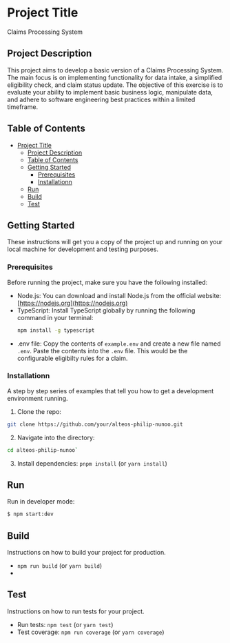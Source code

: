# Project Title

Claims Processing System

## Project Description

This project aims to develop a basic version of a Claims Processing System. The main focus is on implementing functionality for data intake, a simplified eligibility check, and claim status update. The objective of this exercise is to evaluate your ability to implement basic business logic, manipulate data, and adhere to software engineering best practices within a limited timeframe.

## Table of Contents

- [Project Title](#project-title)
  - [Project Description](#project-description)
  - [Table of Contents](#table-of-contents)
  - [Getting Started](#getting-started)
    - [Prerequisites](#prerequisites)
    - [Installationn](#installationn)
  - [Run](#run)
  - [Build](#build)
  - [Test](#test)

## Getting Started

These instructions will get you a copy of the project up and running on your local machine for development and testing purposes.

### Prerequisites

Before running the project, make sure you have the following installed:

- Node.js: You can download and install Node.js from the official website: [https://nodejs.org](https://nodejs.org)
- TypeScript: Install TypeScript globally by running the following command in your terminal:
  ```bash
  npm install -g typescript
  ```
- .env file: Copy the contents of `example.env` and create a new file named `.env`. Paste the contents into the `.env` file. This would be the configurable eligibilty rules for a claim.

### Installationn

A step by step series of examples that tell you how to get a development environment running.

1. Clone the repo:

```sh
git clone https://github.com/your/alteos-philip-nunoo.git
```

2. Navigate into the directory:

```sh
cd alteos-philip-nunoo`
```

3. Install dependencies: `pnpm install` (or `yarn install`)

## Run

Run in developer mode:

```sh
$ npm start:dev
```

## Build

Instructions on how to build your project for production.

- `npm run build` (or `yarn build`)
-

## Test

Instructions on how to run tests for your project.

- Run tests: `npm test` (or `yarn test`)
- Test coverage: `npm run coverage` (or `yarn coverage`)
